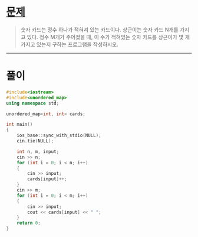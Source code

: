 # [문제](https://www.acmicpc.net/problem/10816 "#10816번")
  
> 숫자 카드는 정수 하나가 적혀져 있는 카드이다. 상근이는 숫자 카드 N개를 가지고 있다. 정수 M개가 주어졌을 때, 이 수가 적혀있는 숫자 카드를 상근이가 몇 개 가지고 있는지 구하는 프로그램을 작성하시오.
<hr/>

# 풀이

```cpp
#include<iostream>
#include<unordered_map>
using namespace std;

unordered_map<int, int> cards;

int main()
{
    ios_base::sync_with_stdio(NULL);
    cin.tie(NULL);

    int n, m, input;
    cin >> n;
    for (int i = 0; i < n; i++)
    {
        cin >> input;
        cards[input]++;
    }
    cin >> m;
    for (int i = 0; i < m; i++)
    {
        cin >> input;
        cout << cards[input] << " ";
    }
    return 0;
}
```

